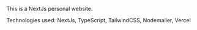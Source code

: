 This is a NextJs personal website.

Technologies used: NextJs, TypeScript, TailwindCSS, Nodemailer, Vercel
